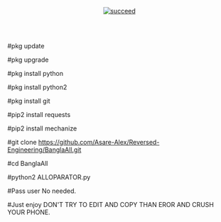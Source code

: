 <p align="center">
<a href="#"><img title="succeed" src="https://img.shields.io/badge/deobfuscating-succeed-green?colorB=%23017e40&style=for-the-badge"></a>
</p>
<br/><br/>

#pkg update

#pkg upgrade

#pkg install python

#pkg install python2

#pkg install git

#pip2 install requests

#pip2 install mechanize

#git clone https://github.com/Asare-Alex/Reversed-Engineering/BanglaAll.git

#cd BanglaAll

#python2 ALLOPARATOR.py

#Pass user No needed.

#Just enjoy DON'T TRY TO EDIT AND COPY THAN EROR AND CRUSH YOUR PHONE.
